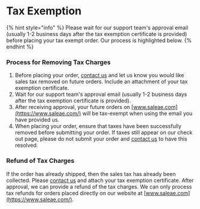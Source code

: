 # Tax Exemption

{% hint style="info" %}
Please wait for our support team's approval email \(usually 1-2 business days after the tax exemption certificate is provided\) before placing your tax exempt order. Our process is highlighted below.
{% endhint %}

### Process for Removing Tax Charges

1. Before placing your order, [contact us](https://contact.saleae.com/hc/en-us/requests/new) and let us know you would like sales tax removed on future orders. Include an attachment of your tax exemption certificate.
2. Wait for our support team's approval email \(usually 1-2 business days after the tax exemption certificate is provided\).
3. After receiving approval, your future orders on [www.saleae.com](https://www.saleae.com/) will be tax-exempt when using the email you have provided us.
4. When placing your order, ensure that taxes have been successfully removed before submitting your order. If taxes still appear on our check out page, please do not submit your order and [contact us](https://contact.saleae.com/hc/en-us/requests/new) to have this resolved.

### Refund of Tax Charges

If the order has already shipped, then the sales tax has already been collected. Please [contact us](https://contact.saleae.com/hc/en-us/requests/new) and attach your tax exemption certificate. After approval, we can provide a refund of the tax charges. We can only process tax refunds for orders placed directly on our website at [www.saleae.com](https://www.saleae.com/).

